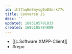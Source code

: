 ```yaml
---
id: ih27aq6m7mysg0a03nrk77u
title: Converse JS
desc: ''
updated: 1695185791833
created: 1695185784889
---
```


- [[c.Software.XMPP-Client]]
- #repo 